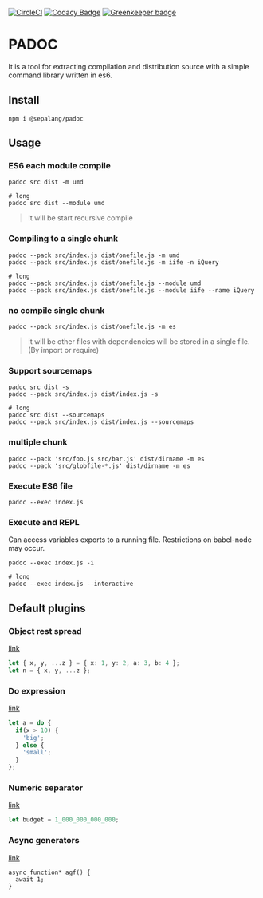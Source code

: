 [![CircleCI](https://circleci.com/gh/sepalang/padoc/tree/master.svg?style=shield)](https://circleci.com/gh/sepalang/padoc/tree/master)
[![Codacy Badge](https://api.codacy.com/project/badge/Grade/d09a4868f68041fb8a1647f740e535f3)](https://www.codacy.com/app/labeldock/padoc?utm_source=github.com&amp;utm_medium=referral&amp;utm_content=sepalang/padoc&amp;utm_campaign=Badge_Grade)
[![Greenkeeper badge](https://badges.greenkeeper.io/sepalang/padoc.svg)](https://greenkeeper.io/)

# PADOC
It is a tool for extracting compilation and distribution source with a simple command library written in es6.


## Install
```
npm i @sepalang/padoc
```


## Usage

### ES6 each module compile
```
padoc src dist -m umd

# long
padoc src dist --module umd
```
> It will be start recursive compile

### Compiling to a single chunk
```
padoc --pack src/index.js dist/onefile.js -m umd
padoc --pack src/index.js dist/onefile.js -m iife -n iQuery

# long
padoc --pack src/index.js dist/onefile.js --module umd
padoc --pack src/index.js dist/onefile.js --module iife --name iQuery

```

### no compile single chunk
```
padoc --pack src/index.js dist/onefile.js -m es
```

> It will be other files with dependencies will be stored in a single file. (By import or require)


### Support sourcemaps
```
padoc src dist -s
padoc --pack src/index.js dist/index.js -s

# long
padoc src dist --sourcemaps
padoc --pack src/index.js dist/index.js --sourcemaps
```

### multiple chunk
```
padoc --pack 'src/foo.js src/bar.js' dist/dirname -m es
padoc --pack 'src/globfile-*.js' dist/dirname -m es
```

### Execute ES6 file
```
padoc --exec index.js
```

### Execute and REPL
Can access variables exports to a running file. Restrictions on babel-node may occur.
```
padoc --exec index.js -i

# long
padoc --exec index.js --interactive
```

## Default plugins
### Object rest spread
[link](https://github.com/babel/babel/tree/master/packages/babel-plugin-proposal-object-rest-spread)
```ts
let { x, y, ...z } = { x: 1, y: 2, a: 3, b: 4 };
let n = { x, y, ...z };
```

### Do expression
[link](https://github.com/babel/babel/tree/master/packages/babel-plugin-proposal-do-expressions)
```ts
let a = do {
  if(x > 10) {
    'big';
  } else {
    'small';
  }
};
```

### Numeric separator
[link](https://github.com/babel/babel/tree/master/packages/babel-plugin-proposal-numeric-separator)
```ts
let budget = 1_000_000_000_000;
```

### Async generators
[link](https://github.com/babel/babel/tree/master/packages/babel-plugin-syntax-async-generators#babelplugin-syntax-async-generators)
```
async function* agf() {
  await 1;
}
```

